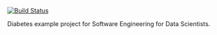 [![Build Status](https://travis-ci.org/profbrowe/diabetes.png)](https://travis-ci.org/profbrowe/diabetes)

Diabetes example project for Software Engineering for Data Scientists.
